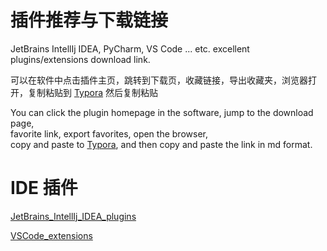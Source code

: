 # 插件推荐与下载链接

JetBrains IntellIj IDEA, PyCharm, VS Code ... etc. excellent plugins/extensions download link.

可以在软件中点击插件主页，跳转到下载页，收藏链接，导出收藏夹，浏览器打开，复制粘贴到 [Typora] 然后复制粘贴

You can click the plugin homepage in the software, jump to the download page,\
favorite link, export favorites, open the browser,\
copy and paste to [Typora], and then copy and paste the link in md format.

[Typora]:https://typora.io/

# IDE 插件

[JetBrains_IntellIj_IDEA_plugins](JetBrains_IntellIj_IDEA_plugins.md)

[VSCode_extensions](VSCode_extensions.md)

